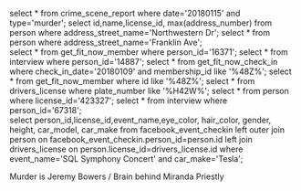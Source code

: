 select * from crime_scene_report where date='20180115' and type='murder';
select id,name,license_id, max(address_number) from person where address_street_name='Northwestern Dr'; 
select * from person where address_street_name='Franklin Ave';            
select * from get_fit_now_member where person_id='16371';
select * from interview where person_id='14887';
select * from get_fit_now_check_in where check_in_date='20180109' and membership_id like '%48Z%';
select * from get_fit_now_member where id like '%48Z%';
select * from drivers_license where plate_number like '%H42W%';
select * from person where license_id='423327';
select * from interview where person_id='67318';  
select person_id,license_id,event_name,eye_color, hair_color, gender, height, car_model, car_make from facebook_event_checkin
left outer join person on facebook_event_checkin.person_id=person.id 
left join drivers_license on person.license_id=drivers_license.id where event_name='SQL Symphony Concert' and car_make='Tesla';


Murder is Jeremy Bowers / Brain behind Miranda Priestly
